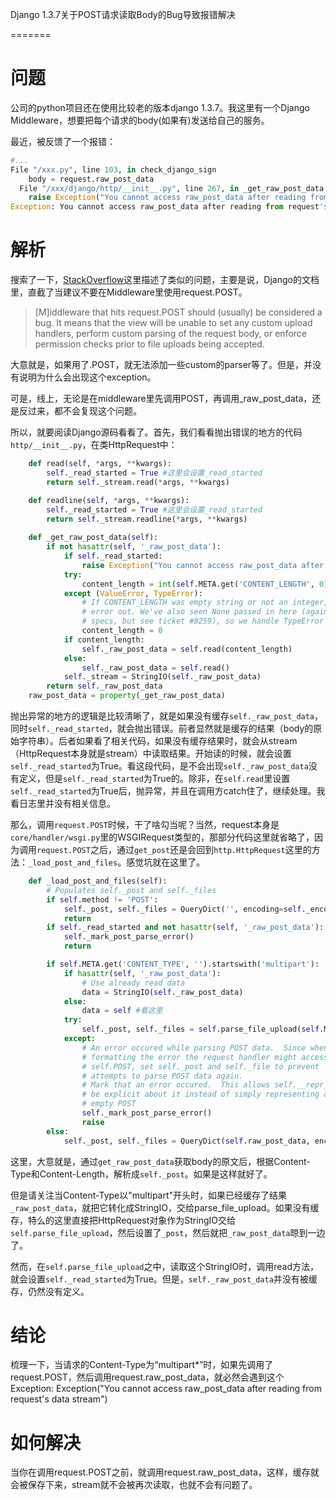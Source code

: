 Django 1.3.7关于POST请求读取Body的Bug导致报错解决

=======



# 问题

公司的python项目还在使用比较老的版本django 1.3.7。我这里有一个Django Middleware，想要把每个请求的body(如果有)发送给自己的服务。  

最近，被反馈了一个报错：  

```python
#...
File "/xxx.py", line 103, in check_django_sign
    body = request.raw_post_data
  File "/xxx/django/http/__init__.py", line 267, in _get_raw_post_data
    raise Exception("You cannot access raw_post_data after reading from request's data stream")
Exception: You cannot access raw_post_data after reading from request's data stream
```

# 解析

搜索了一下，[StackOverflow](https://stackoverflow.com/questions/19581110/exception-you-cannot-access-body-after-reading-from-requests-data-stream)这里描述了类似的问题，主要是说，Django的文档里，直截了当建议不要在Middleware里使用request.POST。

> [M]iddleware that hits request.POST should (usually) be considered a bug. It means that the view will be unable to set any custom upload handlers, perform custom parsing of the request body, or enforce permission checks prior to file uploads being accepted.

大意就是，如果用了.POST，就无法添加一些custom的parser等了。但是，并没有说明为什么会出现这个exception。    

可是，线上，无论是在middleware里先调用POST，再调用_raw_post_data，还是反过来，都不会复现这个问题。

所以，就要阅读Django源码看看了。首先，我们看看抛出错误的地方的代码`http/__init__.py`，在类HttpRequest中：  

```python
    def read(self, *args, **kwargs):
        self._read_started = True #这里会设置_read_started
        return self._stream.read(*args, **kwargs)

    def readline(self, *args, **kwargs):
        self._read_started = True #这里会设置_read_started
        return self._stream.readline(*args, **kwargs)
    
    def _get_raw_post_data(self):
        if not hasattr(self, '_raw_post_data'):
            if self._read_started:
                raise Exception("You cannot access raw_post_data after reading from request's data stream") #这个地方抛出异常
            try:
                content_length = int(self.META.get('CONTENT_LENGTH', 0))
            except (ValueError, TypeError):
                # If CONTENT_LENGTH was empty string or not an integer, don't
                # error out. We've also seen None passed in here (against all
                # specs, but see ticket #8259), so we handle TypeError as well.
                content_length = 0
            if content_length:
                self._raw_post_data = self.read(content_length)
            else:
                self._raw_post_data = self.read()
            self._stream = StringIO(self._raw_post_data)
        return self._raw_post_data
    raw_post_data = property(_get_raw_post_data)
```

抛出异常的地方的逻辑是比较清晰了，就是如果没有缓存`self._raw_post_data`，同时`self._read_started`，就会抛出错误。前者显然就是缓存的结果（body的原始字符串）。后者如果看了相关代码，如果没有缓存结果时，就会从stream（HttpRequest本身就是stream）中读取结果。开始读的时候，就会设置`self._read_started`为True。看这段代码，是不会出现`self._raw_post_data`没有定义，但是`self._read_started`为True的。除非，在`self.read`里设置`self._read_started`为True后，抛异常，并且在调用方catch住了，继续处理。我看日志里并没有相关信息。    

那么，调用`request.POST`时候，干了啥勾当呢？当然，request本身是`core/handler/wsgi.py`里的WSGIRequest类型的，那部分代码这里就省略了，因为调用`request.POST`之后，通过`get_post`还是会回到`http.HttpRequest`这里的方法：`_load_post_and_files`。感觉坑就在这里了。  

```python
    def _load_post_and_files(self):
        # Populates self._post and self._files
        if self.method != 'POST':
            self._post, self._files = QueryDict('', encoding=self._encoding), MultiValueDict()
            return
        if self._read_started and not hasattr(self, '_raw_post_data'):
            self._mark_post_parse_error()
            return

        if self.META.get('CONTENT_TYPE', '').startswith('multipart'):
            if hasattr(self, '_raw_post_data'):
                # Use already read data
                data = StringIO(self._raw_post_data)
            else:
                data = self #看这里
            try:
                self._post, self._files = self.parse_file_upload(self.META, data) #看这里
            except:
                # An error occured while parsing POST data.  Since when
                # formatting the error the request handler might access
                # self.POST, set self._post and self._file to prevent
                # attempts to parse POST data again.
                # Mark that an error occured.  This allows self.__repr__ to
                # be explicit about it instead of simply representing an
                # empty POST
                self._mark_post_parse_error()
                raise
        else:
            self._post, self._files = QueryDict(self.raw_post_data, encoding=self._encoding), MultiValueDict()

```

这里，大意就是，通过`get_raw_post_data`获取body的原文后，根据Content-Type和Content-Length，解析成`self._post`。如果是这样就好了。  

但是请关注当Content-Type以"multipart"开头时，如果已经缓存了结果`_raw_post_data`，就把它转化成StringIO，交给parse_file_upload。如果没有缓存，特么的这里直接把HttpRequest对象作为StringIO交给`self.parse_file_upload`，然后设置了`_post`，然后就把`_raw_post_data`晾到一边了。

然而，在`self.parse_file_upload`之中，读取这个StringIO时，调用read方法，就会设置`self._read_started`为True。但是，`self._raw_post_data`并没有被缓存，仍然没有定义。  

# 结论

梳理一下，当请求的Content-Type为“multipart*”时，如果先调用了request.POST，然后调用request.raw_post_data，就必然会遇到这个Exception:  Exception("You cannot access raw_post_data after reading from request's data stream")



# 如何解决

当你在调用request.POST之前，就调用request.raw_post_data，这样，缓存就会被保存下来，stream就不会被再次读取，也就不会有问题了。

